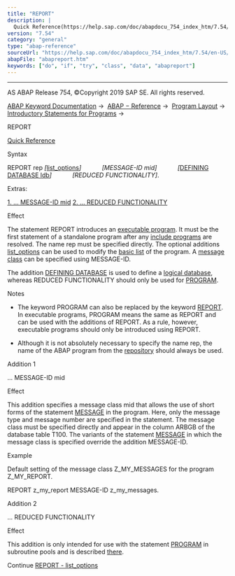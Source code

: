 ```yaml
---
title: "REPORT"
description: |
  Quick Reference(https://help.sap.com/doc/abapdocu_754_index_htm/7.54/en-US/abapreport_shortref.htm) Syntax REPORT rep list_options(https://help.sap.com/doc/abapdocu_754_index_htm/7.54/en-US/abapreport_list_options.htm) MESSAGE-ID mid DEFINING DATABASE ldb(https://help.sap.
version: "7.54"
category: "general"
type: "abap-reference"
sourceUrl: "https://help.sap.com/doc/abapdocu_754_index_htm/7.54/en-US/abapreport.htm"
abapFile: "abapreport.htm"
keywords: ["do", "if", "try", "class", "data", "abapreport"]
---
```


* * *

AS ABAP Release 754, ©Copyright 2019 SAP SE. All rights reserved.

[ABAP Keyword Documentation](https://help.sap.com/doc/abapdocu_754_index_htm/7.54/en-US/abenabap.htm) →  [ABAP − Reference](https://help.sap.com/doc/abapdocu_754_index_htm/7.54/en-US/abenabap_reference.htm) →  [Program Layout](https://help.sap.com/doc/abapdocu_754_index_htm/7.54/en-US/abenabap_program_layout.htm) →  [Introductory Statements for Programs](https://help.sap.com/doc/abapdocu_754_index_htm/7.54/en-US/abenabap_program_statement.htm) → 

REPORT

[Quick Reference](https://help.sap.com/doc/abapdocu_754_index_htm/7.54/en-US/abapreport_shortref.htm)

Syntax

REPORT rep *\[*[list\_options](https://help.sap.com/doc/abapdocu_754_index_htm/7.54/en-US/abapreport_list_options.htm)*\]*
           *\[*MESSAGE-ID mid*\]*
           *\[*[DEFINING DATABASE ldb](https://help.sap.com/doc/abapdocu_754_index_htm/7.54/en-US/abapreport_defining.htm)*\]*
           *\[*REDUCED FUNCTIONALITY*\]*.

Extras:

[1\. ... MESSAGE-ID mid](#!ABAP_ADDITION_1@1@)
[2\. ... REDUCED FUNCTIONALITY](#!ABAP_ADDITION_2@2@)

Effect

The statement REPORT introduces an [executable program](https://help.sap.com/doc/abapdocu_754_index_htm/7.54/en-US/abenexecutable_program_glosry.htm "Glossary Entry"). It must be the first statement of a standalone program after any [include programs](https://help.sap.com/doc/abapdocu_754_index_htm/7.54/en-US/abeninclude_program_glosry.htm "Glossary Entry") are resolved. The name rep must be specified directly. The optional additions [list\_options](https://help.sap.com/doc/abapdocu_754_index_htm/7.54/en-US/abapreport_list_options.htm) can be used to modify the [basic list](https://help.sap.com/doc/abapdocu_754_index_htm/7.54/en-US/abenbasic_list_glosry.htm "Glossary Entry") of the program. A [message class](https://help.sap.com/doc/abapdocu_754_index_htm/7.54/en-US/abenmessage_class_glosry.htm "Glossary Entry") can be specified using MESSAGE-ID.

The addition [DEFINING DATABASE](https://help.sap.com/doc/abapdocu_754_index_htm/7.54/en-US/abapreport_defining.htm) is used to define a [logical database](https://help.sap.com/doc/abapdocu_754_index_htm/7.54/en-US/abenlogical_data_base_glosry.htm "Glossary Entry"), whereas REDUCED FUNCTIONALITY should only be used for [PROGRAM](https://help.sap.com/doc/abapdocu_754_index_htm/7.54/en-US/abapprogram.htm).

Notes

-   The keyword PROGRAM can also be replaced by the keyword [REPORT](https://help.sap.com/doc/abapdocu_754_index_htm/7.54/en-US/abapprogram.htm). In executable programs, PROGRAM means the same as REPORT and can be used with the additions of REPORT. As a rule, however, executable programs should only be introduced using REPORT.
    
-   Although it is not absolutely necessary to specify the name rep, the name of the ABAP program from the [repository](https://help.sap.com/doc/abapdocu_754_index_htm/7.54/en-US/abenrepository_glosry.htm "Glossary Entry") should always be used.
    

Addition 1

... MESSAGE-ID mid

Effect

This addition specifies a message class mid that allows the use of short forms of the statement [MESSAGE](https://help.sap.com/doc/abapdocu_754_index_htm/7.54/en-US/abapmessage.htm) in the program. Here, only the message type and message number are specified in the statement. The message class must be specified directly and appear in the column ARBGB of the database table T100. The variants of the statement [MESSAGE](https://help.sap.com/doc/abapdocu_754_index_htm/7.54/en-US/abapmessage.htm) in which the message class is specified override the addition MESSAGE-ID.

Example

Default setting of the message class Z\_MY\_MESSAGES for the program Z\_MY\_REPORT.

REPORT z\_my\_report MESSAGE-ID z\_my\_messages.

Addition 2

... REDUCED FUNCTIONALITY

Effect

This addition is only intended for use with the statement [PROGRAM](https://help.sap.com/doc/abapdocu_754_index_htm/7.54/en-US/abapprogram.htm) in subroutine pools and is described [there](https://help.sap.com/doc/abapdocu_754_index_htm/7.54/en-US/abapprogram.htm).

Continue
[REPORT - list\_options](https://help.sap.com/doc/abapdocu_754_index_htm/7.54/en-US/abapreport_list_options.htm)